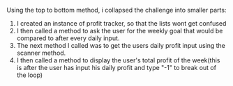 Using the top to bottom method, i collapsed the challenge into smaller parts:
1. I created an instance of profit tracker,  so that the lists wont get confused
2. I then called a method to ask the user for the weekly goal that would be compared to after every daily input.
3. The next method I called was to get the users daily profit input using the scanner method.
4. I then called a method to display the user's total profit of the week(this is after the user has input his daily profit and type "-1" to break out of the loop)

